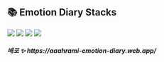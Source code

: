 <div><h2>📚 Emotion Diary Stacks</h2></div>
<div>
<img src="https://img.shields.io/badge/react-61DAFB?style=for-the-badge&logo=react&logoColor=black"> 
<img src="https://img.shields.io/badge/javascript-F7DF1E?style=for-the-badge&logo=javascript&logoColor=black"> 
<img src="https://img.shields.io/badge/css-1572B6?style=for-the-badge&logo=css3&logoColor=white"> 
<img src="https://img.shields.io/badge/firebase-FFCA28?style=for-the-badge&logo=firebase&logoColor=black">
</div>
<div>
<h5>배포 ✨ https://aaahrami-emotion-diary.web.app/ <h5>
</div>
